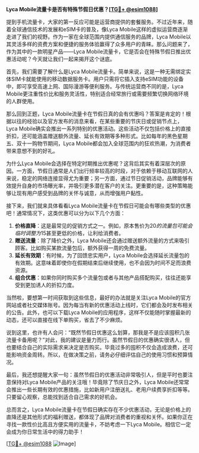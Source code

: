 **Lyca Mobile流量卡是否有特殊节假日优惠？[[TG💪+ @esim1088](https://t.me/s/esim1088)]**

提到手机流量卡，大家的第一反应可能是运营商提供的套餐服务。不过近年来，随着全球通信技术的发展和eSIM卡的普及，像Lyca Mobile这样的虚拟运营商逐渐走进了我们的视野。作为一家在全球范围内提供通信服务的品牌，Lyca Mobile以其灵活多样的资费方案和便捷的服务体验赢得了众多用户的青睐。那么问题来了，作为其中的一款明星产品——Lyca Mobile流量卡，它是否会在特殊节假日推出优惠活动呢？今天就让我们一起来揭开这个谜底。

首先，我们需要了解什么是Lyca Mobile流量卡。简单来说，这是一种无需绑定实体SIM卡就能使用的移动数据服务卡。用户只需将它插入支持eSIM功能的设备中，即可享受高速上网、国际漫游等便利服务。与传统运营商不同的是，Lyca Mobile更注重性价比和服务灵活性，特别适合经常旅行或需要频繁切换网络环境的人群使用。

那么回到正题，Lyca Mobile流量卡在节假日真的会有优惠吗？答案是肯定的！根据以往的经验以及官方发布的消息来看，在某些重要的节庆日或促销节点上，Lyca Mobile确实会推出一系列特别的优惠活动。这些活动不仅包括价格上的直接折扣，还可能涵盖赠送额外流量、延长有效期等多种形式。比如每年的黑色星期五、双十一购物节期间，Lyca Mobile都会加入全球范围内的狂欢热潮，为消费者带来意想不到的好礼。

为什么Lyca Mobile会选择在特定时期推出优惠呢？这背后其实有着深层次的原因。一方面，节假日通常是人们出行频率较高的时段，对于依赖于移动互联网的人来说，稳定的网络连接显得尤为重要；另一方面，通过节日促销活动，品牌能够有效提升自身的市场曝光率，并吸引更多潜在客户的关注。更重要的是，这种策略能够让现有用户感受到品牌的关怀与诚意，从而增强用户黏性。

接下来，我们就来具体看看Lyca Mobile流量卡在节假日可能会有哪些类型的优惠吧！通常情况下，这类优惠可以分为以下几个方面：

1. **价格直降**：这是最常见的促销方式之一。例如，原本售价为$20的流量包可能会临时调整为$15甚至更低的价格，让利给消费者。
2. **赠送流量**：除了降价之外，Lyca Mobile还会通过赠送额外流量的方式来吸引顾客。比如购买某款流量包后，额外获得一周的免费流量。
3. **延长有效期**：有时候，为了回馈忠实用户，Lyca Mobile会选择延长流量包的有效期。这意味着即使你在假期结束后继续使用，也不会因为时间不足而浪费资源。
4. **组合优惠**：如果你同时购买多个流量包或者与其他产品搭配购买，往往还能享受到更加诱人的折扣力度。

当然啦，要想第一时间获取到这些信息，最好的办法就是关注Lyca Mobile的官方网站或者社交媒体账号。因为每当有新的优惠活动上线时，它们都会及时发布相关的公告。此外，也可以下载Lyca Mobile的应用程序，这样不仅能随时掌握最新的动态，还可以直接在线下单购买，省去了不少麻烦。

说到这里，也许有人会问：“既然节假日优惠这么划算，那我是不是应该囤积几张流量卡备用呢？”对此，我的建议是量力而行。虽然节假日的优惠确实很诱人，但也要结合自己的实际需求来决定是否购买。毕竟过多的囤积不仅会造成浪费，还可能影响资金周转。所以，在做决策之前，请务必仔细评估自己的使用习惯和预算情况。

最后，我还想提醒大家一句：虽然节假日的优惠活动非常吸引人，但是平时也要注意保持对Lyca Mobile产品的关注哦！毕竟除了节庆日之外，Lyca Mobile还常常会推出一些长期有效的优惠措施，比如新用户注册送礼、老用户续费享折扣等等。只要留心观察，总能找到适合自己需求的好机会。

总而言之，Lyca Mobile流量卡在节假日确实存在不少优惠活动，无论是价格上的直降还是其他形式的福利赠送，都体现了品牌对消费者的重视和关怀。如果你正在寻找一款性价比高且方便实用的流量卡，不妨考虑一下Lyca Mobile。相信它一定会成为你日常生活中的得力助手！

[[TG💪+ @esim1088](https://t.me/s/esim1088) ![Image](https://i.postimg.cc/4NQfJmqS/Snipaste-2025-05-13-00-14-12.png)]